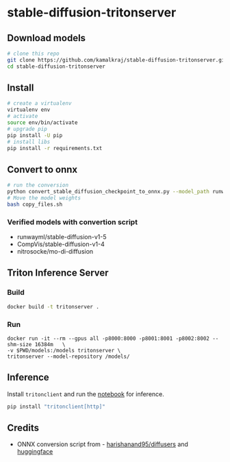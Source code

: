 # stable-diffusion-tritonserver


## Download models
```bash
# clone this repo
git clone https://github.com/kamalkraj/stable-diffusion-tritonserver.git
cd stable-diffusion-tritonserver
```

## Install
```bash
# create a virtualenv
virtualenv env
# activate
source env/bin/activate
# upgrade pip
pip install -U pip
# install libs
pip install -r requirements.txt
```

## Convert to onnx
```bash
# run the conversion
python convert_stable_diffusion_checkpoint_to_onnx.py --model_path runwayml/stable-diffusion-v1-5 --output_path stable-diffusion-onnx --opset 16 --fp16
# Move the model weights
bash copy_files.sh
```

### Verified models with convertion script
- runwayml/stable-diffusion-v1-5
- CompVis/stable-diffusion-v1-4
- nitrosocke/mo-di-diffusion


## Triton Inference Server

### Build
```bash
docker build -t tritonserver .
```

### Run
```
docker run -it --rm --gpus all -p8000:8000 -p8001:8001 -p8002:8002 --shm-size 16384m   \
-v $PWD/models:/models tritonserver \
tritonserver --model-repository /models/
```


## Inference

Install `tritonclient` and run the [notebook](Inference.ipynb) for inference.
```bash
pip install "tritonclient[http]"
```

## Credits
- ONNX conversion script from - [harishanand95/diffusers](https://github.com/harishanand95/diffusers/blob/dml/examples/inference/save_onnx.py) and [huggingface](https://github.com/huggingface/diffusers)
